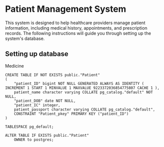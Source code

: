 <h1> Patient Management System </h1>
This system is designed to help healthcare providers manage patient information, including medical history, appointments, and prescription records. The following instructions will guide you through setting up the system's database.

<h2> Setting up database </h2>

<p1> Medicine </p1>

```
CREATE TABLE IF NOT EXISTS public."Patient"
(
    "patient_ID" bigint NOT NULL GENERATED ALWAYS AS IDENTITY ( INCREMENT 1 START 1 MINVALUE 1 MAXVALUE 9223372036854775807 CACHE 1 ),
    patient_name character varying COLLATE pg_catalog."default" NOT NULL,
    "patient_DOB" date NOT NULL,
    "patient_IC" integer,
    patient_passport character varying COLLATE pg_catalog."default",
    CONSTRAINT "Patient_pkey" PRIMARY KEY ("patient_ID")
)

TABLESPACE pg_default;

ALTER TABLE IF EXISTS public."Patient"
    OWNER to postgres;
    
```
